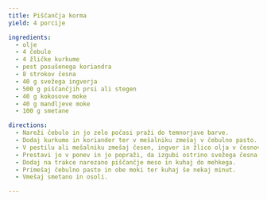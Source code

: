 ```yaml
---
title: Piščančja korma
yield: 4 porcije

ingredients:
  - olje
  - 4 čebule
  - 4 žličke kurkume
  - pest posušenega koriandra
  - 8 strokov česna
  - 40 g svežega ingverja
  - 500 g piščančjih prsi ali stegen
  - 40 g kokosove moke
  - 40 g mandljeve moke
  - 100 g smetane

directions:
  - Nareži čebulo in jo zelo počasi praži do temnorjave barve.
  - Dodaj kurkumo in koriander ter v mešalniku zmešaj v čebulno pasto.
  - V pestilu ali mešalniku zmešaj česen, ingver in žlico olja v česnovo pasto.
  - Prestavi jo v ponev in jo popraži, da izgubi ostrino svežega česna.
  - Dodaj na trakce narezano piščančje meso in kuhaj do mehkega.
  - Primešaj čebulno pasto in obe moki ter kuhaj še nekaj minut.
  - Vmešaj smetano in osoli.

---
```


<Recipe :data="$frontmatter" />
